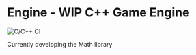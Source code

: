 # Engine - WIP C++ Game Engine
![C/C++ CI](https://github.com/SeDorn/engine/workflows/C/C++%20CI/badge.svg?branch=master)

Currently developing the Math library
